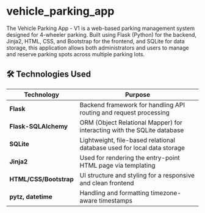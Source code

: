 # vehicle_parking_app
  The Vehicle Parking App - V1 is a web-based parking management system designed for 4-wheeler parking. Built using Flask (Python) for the backend, Jinja2, HTML, CSS, and Bootstrap for the frontend, and SQLite for data storage, this application allows both administrators and users to manage and reserve parking spots across multiple parking lots.


  ## 🛠️ Technologies Used

| Technology              | Purpose                                                                 |
|-------------------------|-------------------------------------------------------------------------|
| **Flask**               | Backend framework for handling API routing and request processing       |
| **Flask-SQLAlchemy**    | ORM (Object Relational Mapper) for interacting with the SQLite database |
| **SQLite**              | Lightweight, file-based relational database used for local data storage |
| **Jinja2**              | Used for rendering the entry-point HTML page via templating             |
| **HTML/CSS/Bootstrap**  | UI structure and styling for a responsive and clean frontend            |
| **pytz, datetime**      | Handling and formatting timezone-aware timestamps                       |

